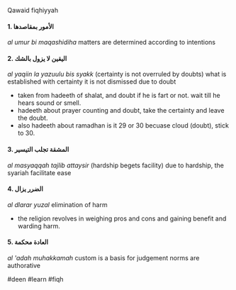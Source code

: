 Qawaid fiqhiyyah

#### 1. الأمور بمقاصدها
*al umur bi maqashidiha*
matters are determined according to intentions 
#### 2. اليقين لا يزول بالشك
 *al yaqiin la yazuulu bis syakk*
(certainty is not overruled by doubts)
what is established with certainty it is not dismissed due to doubt
- taken from hadeeth of shalat, and doubt if he is fart or not. wait till he hears sound or smell.
- hadeeth about prayer counting and doubt, take the certainty and leave the doubt.
- also hadeeth about ramadhan is it 29 or 30 becuase cloud (doubt), stick to 30.
#### 3. المشقة تجلب التيسير
*al masyaqqah tajlib attaysir*
(hardship begets facility)
due to hardship, the syariah facilitate ease
#### 4. الضرر يزال
*al dlarar yuzal*
elimination of harm
- the religion revolves in weighing pros and cons and gaining benefit and warding harm.
#### 5. العادة محكمة
*al 'adah muhakkamah*
custom is a basis for judgement
norms are authorative

#deen #learn #fiqh